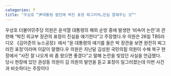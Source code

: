 ```yaml
---
categories: f
title: "우상호 “尹대통령 발언에 박진 표정 찌그러져…진실 말해주는 것”"
---
```

우상호 더불어민주당 의원은 윤석열 대통령의 해외 순방 중에 발생한 ‘비속어 논란’과 관련해 “박진 외교부 장관의 표정이 진실을 얘기한다”고 주장했다.우 의원은 26일 TBS라디오 《김어준의 뉴스공장》에서 “윤 대통령의 얘기를 들은 박 장관을 보면 완전히 찌그러진 표정‘이라며 이같이 말했다.우 의원은 지난달 김성원 국민의힘 의원이 수해 복구 현장에서 “사진 잘 나오게 비 좀 왔으면 좋겠다”고 말해 논란을 빚었던 사실을 언급했다. 당시 현장에 있던 권성동 의원이 김 의원의 발언을 듣고 표정이 일그러졌는데 이번 사건과 비슷하다는 주장이다